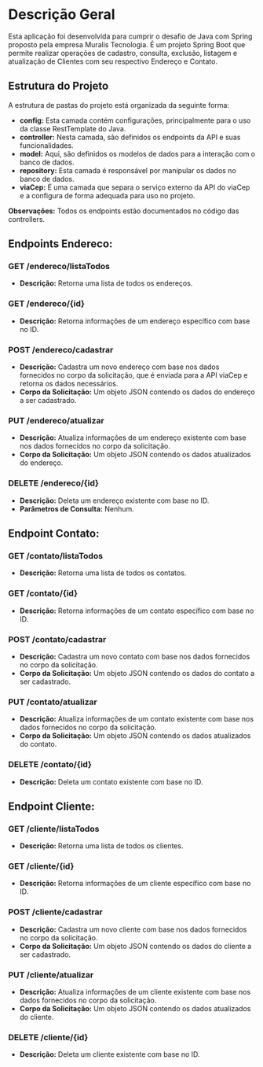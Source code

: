 # Descrição Geral

Esta aplicação foi desenvolvida para cumprir o desafio de Java com Spring proposto pela empresa Muralis Tecnologia. É um projeto Spring Boot que permite realizar operações de cadastro, consulta, exclusão, listagem e atualização de Clientes com seu respectivo Endereço e Contato.

## Estrutura do Projeto

A estrutura de pastas do projeto está organizada da seguinte forma:

- **config:** Esta camada contém configurações, principalmente para o uso da classe RestTemplate do Java.
- **controller:** Nesta camada, são definidos os endpoints da API e suas funcionalidades.
- **model:** Aqui, são definidos os modelos de dados para a interação com o banco de dados.
- **repository:** Esta camada é responsável por manipular os dados no banco de dados.
- **viaCep:** É uma camada que separa o serviço externo da API do viaCep e a configura de forma adequada para uso no projeto.

**Observações:** Todos os endpoints estão documentados no código das controllers.

## Endpoints Endereco:

### GET /endereco/listaTodos

- **Descrição:** Retorna uma lista de todos os endereços.

### GET /endereco/{id}

- **Descrição:** Retorna informações de um endereço específico com base no ID.

### POST /endereco/cadastrar

- **Descrição:** Cadastra um novo endereço com base nos dados fornecidos no corpo da solicitação, que é enviada para a API viaCep e retorna os dados necessários.
- **Corpo da Solicitação:** Um objeto JSON contendo os dados do endereço a ser cadastrado.

### PUT /endereco/atualizar

- **Descrição:** Atualiza informações de um endereço existente com base nos dados fornecidos no corpo da solicitação.
- **Corpo da Solicitação:** Um objeto JSON contendo os dados atualizados do endereço.

### DELETE /endereco/{id}

- **Descrição:** Deleta um endereço existente com base no ID.
- **Parâmetros de Consulta:** Nenhum.

## Endpoint Contato:

### GET /contato/listaTodos

- **Descrição:** Retorna uma lista de todos os contatos.

### GET /contato/{id}

- **Descrição:** Retorna informações de um contato específico com base no ID.

### POST /contato/cadastrar

- **Descrição:** Cadastra um novo contato com base nos dados fornecidos no corpo da solicitação.
- **Corpo da Solicitação:** Um objeto JSON contendo os dados do contato a ser cadastrado.

### PUT /contato/atualizar

- **Descrição:** Atualiza informações de um contato existente com base nos dados fornecidos no corpo da solicitação.
- **Corpo da Solicitação:** Um objeto JSON contendo os dados atualizados do contato.

### DELETE /contato/{id}

- **Descrição:** Deleta um contato existente com base no ID.

## Endpoint Cliente:

### GET /cliente/listaTodos

- **Descrição:** Retorna uma lista de todos os clientes.

### GET /cliente/{id}

- **Descrição:** Retorna informações de um cliente específico com base no ID.

### POST /cliente/cadastrar

- **Descrição:** Cadastra um novo cliente com base nos dados fornecidos no corpo da solicitação.
- **Corpo da Solicitação:** Um objeto JSON contendo os dados do cliente a ser cadastrado.

### PUT /cliente/atualizar

- **Descrição:** Atualiza informações de um cliente existente com base nos dados fornecidos no corpo da solicitação.
- **Corpo da Solicitação:** Um objeto JSON contendo os dados atualizados do cliente.

### DELETE /cliente/{id}

- **Descrição:** Deleta um cliente existente com base no ID.

